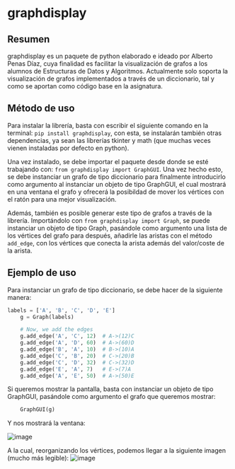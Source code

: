 # graphdisplay

## Resumen

graphdisplay es un paquete de python elaborado e ideado por Alberto Penas Díaz, cuya finalidad es facilitar la visualización de grafos a los alumnos de Estructuras de Datos y Algoritmos. 
Actualmente solo soporta la visualización de grafos implementados a través de un diccionario, tal y como se aportan como código base en la asignatura. 

## Método de uso 

Para instalar la librería, basta con escribir el siguiente comando en la terminal: `pip install graphdisplay`, con esta, se instalarán también otras dependencias, ya sean las librerías 
tkinter y math (que muchas veces vienen instaladas por defecto en python). 

Una vez instalado, se debe importar el paquete desde donde se esté trabajando con: `from graphdisplay import GraphGUI`. Una vez hecho esto, se debe instanciar un grafo de tipo diccionario
para finalmente introducirlo como argumento al instanciar un objeto de tipo GraphGUI, el cual mostrará en una ventana el grafo y ofrecerá la posibildad de mover los vértices con el ratón 
para una mejor visualización. 

Además, también es posible generar este tipo de grafos a través de la librería. Importándolo con `from graphdisplay import Graph`, se puede instanciar un objeto de tipo Graph, pasándole como
argumento una lista de los vértices del grafo para después, añadirle las aristas con el método `add_edge`, con los vértices que conecta la arista además del valor/coste de la arista.

## Ejemplo de uso

Para instanciar un grafo de tipo diccionario, se debe hacer de la siguiente manera: 

```python
labels = ['A', 'B', 'C', 'D', 'E']
    g = Graph(labels)

    # Now, we add the edges
    g.add_edge('A', 'C', 12)  # A->(12)C
    g.add_edge('A', 'D', 60)  # A->(60)D
    g.add_edge('B', 'A', 10)  # B->(10)A
    g.add_edge('C', 'B', 20)  # C->(20)B
    g.add_edge('C', 'D', 32)  # C->(32)D
    g.add_edge('E', 'A', 7)   # E->(7)A
    g.add_edge('A', 'E', 50)  # A->(50)E
```

Si queremos mostrar la pantalla, basta con instanciar un objeto de tipo GraphGUI, pasándole como argumento el grafo que queremos mostrar: 

```python
    GraphGUI(g)
```
Y nos mostrará la ventana:

![image](https://user-images.githubusercontent.com/94072018/236173093-6d07ad94-0c74-4f00-ac2f-13fb797a2837.png)

A la cual, reorganizando los vértices, podemos llegar a la siguiente imagen (mucho más legible):
![image](https://user-images.githubusercontent.com/94072018/236172922-ae836f24-1131-4e83-baa8-cdda8e333989.png)
